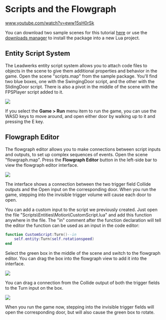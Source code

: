 # Scripts and the Flowgraph

www.youtube.com/watch?v=eww15sH0rSk

You can download two sample scenes for this tutorial [here](https://www.leadwerks.com/community/files/file/3592-entity-scripts-sample/) or use the [downloads manager](downloadsmanager.md) to install the package into a new Lua project.

## Entity Script System

The Leadwerks entity script system allows you to attach code files to objects in the scene to give them additional properties and behavior in the game. Open the scene "scripts.map" from the sample package. You'll find two blue boxes, one with the SwingingDoor script, and the other with the SlidingDoor script. There is also a pivot in the middle of the scene with the FPSPlayer script added to it.

![](https://github.com/UltraEngine/Documentation/blob/master/Images/components.png?raw=true)

If you select the **Game > Run** menu item to run the game, you can use the WASD keys to move around, and open either door by walking up to it and pressing the E key.

## Flowgraph Editor

The flowgraph editor allows you to make connections between script inputs and outputs, to set up complex sequences of events. Open the scene "flowgraph.map". Press the **Flowgraph Editor** button in the left-side bar to view the flowgraph editor interface.

![](https://github.com/UltraEngine/Documentation/blob/master/Images/flowgraphexample.png?raw=true)

The interface shows a connection between the two trigger field Collide outputs and the Open input on the corresponding door. When you run the game, stepping into the invisible trigger volume will cause each door to open.

You can add a custom input to the script we previously created. Just open the file "Scripts\Entities\Motion\CustomScript.lua" and add this function anywhere in the file. The "in" comment after the function declaration will tell the editor the function can be used as an input in the code editor:

```lua
function CustomScript:Turn()--in
	self.entity:Turn(self.rotationspeed)
end
```

Select the green box in the middle of the scene and switch to the flowgraph editor. You can drag the box into the flowgraph view to add it into the interface.

![](https://github.com/UltraEngine/Documentation/blob/master/Images/addentitytoflowgraph.gif?raw=true)

You can drag a connection from the Collide output of both the trigger fields to the Turn input on the box.

![](https://github.com/UltraEngine/Documentation/blob/master/Images/connect.gif?raw=true)

When you run the game now, stepping into the invisible trigger fields will open the corresponding door, but will also cause the green box to rotate.
